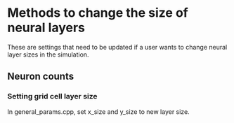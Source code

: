 Methods to change the size of neural layers
===========================================

These are settings that need to be updated if a user wants to change neural layer sizes in the simulation.

## Neuron counts

### Setting grid cell layer size

In general_params.cpp, set x_size and y_size to new layer size.

